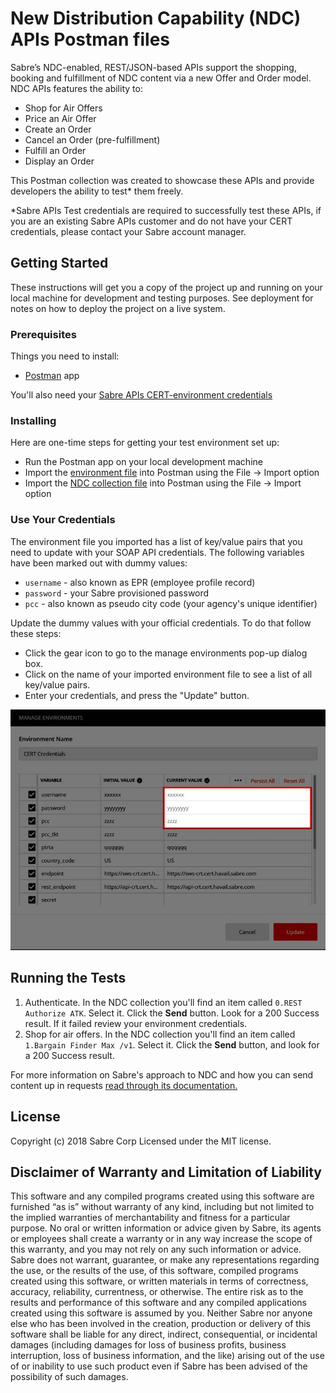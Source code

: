 
# New Distribution Capability (NDC) APIs Postman files

Sabre’s NDC-enabled, REST/JSON-based APIs support the shopping, booking and fulfillment of NDC content via a new Offer and Order model. NDC APIs features the ability to:

* Shop for Air Offers
* Price an Air Offer
* Create an Order
* Cancel an Order (pre-fulfillment) 
* Fulfill an Order
* Display an Order

This Postman collection was created to showcase these APIs and provide developers the ability to test* them freely.

*Sabre APIs Test credentials are required to successfully test these APIs, if you are an existing Sabre APIs customer and do not have your CERT credentials, please contact your Sabre account manager.

## Getting Started

These instructions will get you a copy of the project up and running on your local machine for development and testing purposes. See deployment for notes on how to deploy the project on a live system.

### Prerequisites

Things you need to install:

* [Postman](https://www.getpostman.com/) app

You'll also need your  [Sabre APIs CERT-environment credentials](https://developer.sabre.com/resources/getting_started_with_sabre_apis/)

### Installing

Here are one-time steps for getting your test environment set up:

* Run the Postman app on your local development machine 
* Import the [environment file](./NDC_Demo_Credentials.postman_environment.json) into Postman using the File -> Import option
* Import the [NDC collection file](./NDC_Demo.postman_collection.json) into Postman using the File -> Import option 

### Use Your Credentials

The environment file you imported has a list of key/value pairs that you need to update with your SOAP API credentials. The following variables have been marked out with dummy values:
 
  * `username` - also known as EPR (employee profile record)    
  * `password` - your Sabre provisioned password
  * `pcc` - also known as pseudo city code (your agency's unique identifier)

Update the dummy values with your official credentials. To do that follow these steps:

  * Click the gear icon to go to the manage environments pop-up dialog box.
  * Click on the name of your imported environment file to see a list of all key/value pairs.
  * Enter your credentials, and press the "Update" button.    

![environment varaibles](./postman_environ_vars.jpg)

## Running the Tests

1. Authenticate. In the NDC collection you'll find an item called `0.REST Authorize ATK`. Select it. Click the **Send** button. Look for a 200 Success result. If it failed review your environment credentials.
2. Shop for air offers. In the NDC collection you'll find an item called `1.Bargain Finder Max /v1`. Select it. Click the **Send** button, and look for a 200 Success result. 

For more information on Sabre's approach to NDC and how you can send content up in requests [read through its documentation.](https://developer.sabre.com/docs/travel-agency/NDC) 

## License

Copyright (c) 2018 Sabre Corp Licensed under the MIT license.

## Disclaimer of Warranty and Limitation of Liability

This software and any compiled programs created using this software are furnished “as is” without warranty of any kind, including but not limited to the implied warranties of merchantability and fitness for a particular purpose. No oral or written information or advice given by Sabre, its agents or employees shall create a warranty or in any way increase the scope of this warranty, and you may not rely on any such information or advice.
Sabre does not warrant, guarantee, or make any representations regarding the use, or the results of the use, of this software, compiled programs created using this software, or written materials in terms of correctness, accuracy, reliability, currentness, or otherwise. The entire risk as to the results and performance of this software and any compiled applications created using this software is assumed by you. Neither Sabre nor anyone else who has been involved in the creation, production or delivery of this software shall be liable for any direct, indirect, consequential, or incidental damages (including damages for loss of business profits, business interruption, loss of business information, and the like) arising out of the use of or inability to use such product even if Sabre has been advised of the possibility of such damages.
